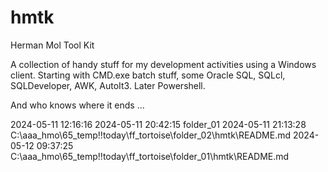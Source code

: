 # hmtk
Herman Mol Tool Kit

A collection of handy stuff for my development activities using a Windows client.
Starting with CMD.exe batch stuff, some Oracle SQL, SQLcl, SQLDeveloper, AWK, AutoIt3.
Later Powershell.

And who knows where it ends ...

2024-05-11 12:16:16
2024-05-11 20:42:15 folder_01
2024-05-11 21:13:28 C:\aaa_hmo\65_temp\!!today\ff_tortoise\folder_02\hmtk\README.md
2024-05-12 09:37:25 C:\aaa_hmo\65_temp\!!today\ff_tortoise\folder_01\hmtk\README.md
